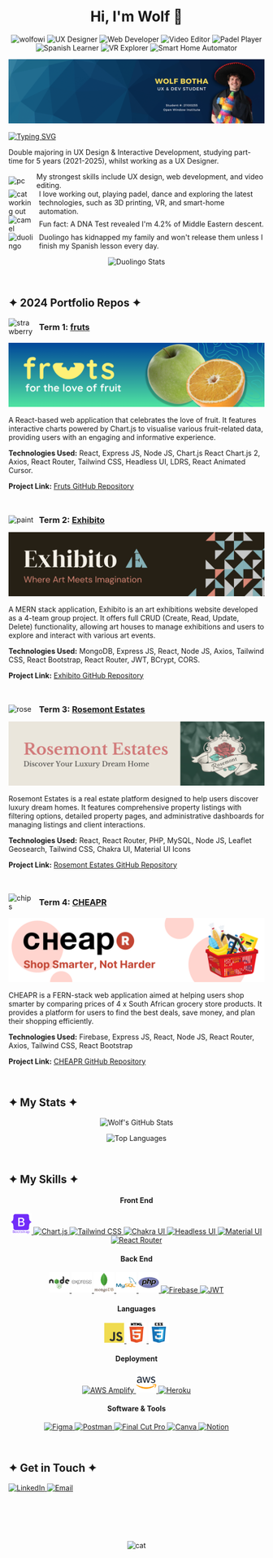 <h1 align="center">Hi, I'm Wolf 👋</h1>

<p align="center">
  <img src="https://komarev.com/ghpvc/?username=wolfowi&label=Profile%20views&color=0e75b6&style=flat" alt="wolfowi" />
  <img src="https://img.shields.io/badge/UX%20Designer-FFD700?style=flat-square&logo=adobe&logoColor=black" alt="UX Designer" />
  <img src="https://img.shields.io/badge/Web%20Developer-00BFFF?style=flat-square&logo=javascript&logoColor=white" alt="Web Developer" />
  <img src="https://img.shields.io/badge/Video%20Editor-FF4500?style=flat-square&logo=adobe-premiere-pro&logoColor=white" alt="Video Editor" />
  <img src="https://img.shields.io/badge/Padel%20Player-32CD32?style=flat-square&logo=padel&logoColor=white" alt="Padel Player" />
  <img src="https://img.shields.io/badge/Spanish%20Learner-FF6347?style=flat-square&logo=duolingo&logoColor=white" alt="Spanish Learner" />
  <img src="https://img.shields.io/badge/VR%20Explorer-FF69B4?style=flat-square&logo=oculus&logoColor=white" alt="VR Explorer" />
  <img src="https://img.shields.io/badge/Smart%20Home%20Automator-00CED1?style=flat-square&logo=home-assistant&logoColor=white" alt="Smart Home Automator" />
</p>

<img src="banner.png" alt="banner" />

[![Typing SVG](https://readme-typing-svg.demolab.com?font=Inter&weight=700&pause=1000&color=225FA7&width=435&lines=Student+at+Open+Window+Institute)](https://git.io/typing-svg)

<p>Double majoring in UX Design & Interactive Development, studying part-time for 5 years (2021-2025), whilst working as a UX Designer.</p>

<div style="display: flex; align-items: center;">
  <img src="https://i.gifer.com/origin/62/6261063bbd5c04ac47fe5cd3e8902abf_w200.gif" alt="pc" width="50" style="margin-right: 10px;" />
  <p style="margin: 0;">My strongest skills include UX design, web development, and video editing.</p>
</div>

<div style="display: flex; align-items: center;">
  <img src="https://i.pinimg.com/originals/bf/23/08/bf2308cd01fbd8fe43bf6ac3d864c03c.gif" alt="cat working out" width="50" style="margin-right: 10px;" />
  <p style="margin: 0;">I love working out, playing padel, dance and exploring the latest technologies, such as 3D printing, VR, and smart-home automation.</p>
</div>

<div style="display: flex; align-items: center;">
  <img src="https://media1.giphy.com/media/lU7FATwDR6L0NX9KQt/giphy.gif?cid=6c09b952ymxuk6wi5gyyhlps96u0ydz1nad56yrftkn4zyec&ep=v1_internal_gif_by_id&rid=giphy.gif&ct=s" alt="camel" width="50" style="margin-right: 10px;" />
  <p style="margin: 0;">Fun fact: A DNA Test revealed I'm 4.2% of Middle Eastern descent.</p>
</div>

<div style="display: flex; align-items: center;">
  <img src="https://i.pinimg.com/originals/ca/05/d1/ca05d1cf1a034f9b2eafc644c102c551.gif" alt="duolingo" width="50" style="margin-right: 10px;" />
  <img style="margin: 0;">Duolingo has kidnapped my family and won't release them unless I finish my Spanish lesson every day.</p>
</div>

<p align="center"><img src="https://duolingo-stats-card.vercel.app/api?username=wolfbotha" alt="Duolingo Stats"/></p>

<br />

<h2 align="left" style="border: none">✦ 2024 Portfolio Repos ✦</h2>

<div style="display: flex; align-items: center; margin-bottom: 16;">
  <img src="https://img1.picmix.com/output/stamp/normal/5/4/3/9/2429345_b119c.gif" alt="strawberry" width="50" style="margin-right: 10px;" />
  <h3 style="margin: 0;">Term 1: <a href="https://github.com/WolfOWI/fruts">fruts</a></h3>
</div>

<a href="https://github.com/WolfOWI/fruts"><img src="fruts_banner.png" alt="fruts banner" w="full"/></a>

A React-based web application that celebrates the love of fruit. It features interactive charts powered by Chart.js to visualise various fruit-related data, providing users with an engaging and informative experience.

**Technologies Used:** React, Express JS, Node JS, Chart.js React Chart.js 2, Axios, React Router, Tailwind CSS, Headless UI, LDRS, React Animated Cursor.

**Project Link:** [Fruts GitHub Repository](https://github.com/WolfOWI/fruts)

<br />

<br />

<div style="display: flex; align-items: center; margin-bottom: 16;">
  <img src="https://media0.giphy.com/media/JZ04Y3RucNHtDuRR4S/200w.gif?cid=6c09b952y3to1cohesso7nix8ra9vn3gjf4scrnojo4rye78&ep=v1_gifs_search&rid=200w.gif&ct=s" alt="paint" width="50" style="margin-right: 10px;" />
  <h3 style="margin: 0;">Term 2: <a href="https://github.com/WolfOWI/exhibito">Exhibito</a></h3>
</div>

<a href="https://github.com/WolfOWI/exhibito"><img src="exhibito_banner.png" alt="exhibito banner" w="full"/></a>

A MERN stack application, Exhibito is an art exhibitions website developed as a 4-team group project. It offers full CRUD (Create, Read, Update, Delete) functionality, allowing art houses to manage exhibitions and users to explore and interact with various art events.

**Technologies Used:** MongoDB, Express JS, React, Node JS, Axios, Tailwind CSS, React Bootstrap, React Router, JWT, BCrypt, CORS.

**Project Link:** [Exhibito GitHub Repository](https://github.com/WolfOWI/exhibito)

<br />

<br />

<div style="display: flex; align-items: center; margin-bottom: 16;">
  <img src="https://64.media.tumblr.com/80e2ba523f88769790d292dc45e98984/tumblr_mwsxszrFlg1rm6jd7o1_r2_400.gif" alt="rose" width="50" style="margin-right: 10px;" />
  <h3 style="margin: 0;">Term 3: <a href="https://github.com/WolfOWI/rosemont-estates">Rosemont Estates</a></h3>
</div>

<a href="https://github.com/WolfOWI/rosemont-estates"><img src="rosemont_banner.png" alt="rosemont banner" w="full"/></a>

Rosemont Estates is a real estate platform designed to help users discover luxury dream homes. It features comprehensive property listings with filtering options, detailed property pages, and administrative dashboards for managing listings and client interactions.

**Technologies Used:** React, React Router, PHP, MySQL, Node JS, Leaflet Geosearch, Tailwind CSS, Chakra UI, Material UI Icons

**Project Link:** [Rosemont Estates GitHub Repository](https://github.com/WolfOWI/rosemont-estates)

<br />

<br />

<div style="display: flex; align-items: center; margin-bottom: 16;">
  <img src="https://media1.giphy.com/media/d5SCegkU0oSAqfWACy/200w.gif?cid=6c09b952h32l11up534otbtbi275ew28w1obvlt9vrysy868&ep=v1_gifs_search&rid=200w.gif&ct=s" alt="chips" width="50" style="margin-right: 10px;" />
  <h3 style="margin: 0;">Term 4: <a href="https://github.com/WolfOWI/cheapr">CHEAPR</a></h3>
</div>

<a href="https://github.com/WolfOWI/cheapr"><img src="cheapr_banner.png" alt="cheapr banner" w="full"/></a>

CHEAPR is a FERN-stack web application aimed at helping users shop smarter by comparing prices of 4 x South African grocery store products. It provides a platform for users to find the best deals, save money, and plan their shopping efficiently.

**Technologies Used:** Firebase, Express JS, React, Node JS, React Router, Axios, Tailwind CSS, React Bootstrap

**Project Link:** [CHEAPR GitHub Repository](https://github.com/WolfOWI/cheapr)

<br />

<h2 align="left" style="border: none">✦ My Stats ✦</h2>

<p align="center">
  <img src="https://github-readme-stats.vercel.app/api?username=WolfOWI&show_icons=true&theme=tokyonight" alt="Wolf's GitHub Stats" />
</p>

<p align="center">
  <img src="https://github-readme-stats.vercel.app/api/top-langs?username=wolfowi&show_icons=true&locale=en&layout=compact&theme=tokyonight" alt="Top Languages" />
</p>

<br />

<h2 align="left" style="border: none">✦ My Skills ✦</h2>

<h4 align="center">Front End</h4>
<p align="center">
  <a href="https://getbootstrap.com" target="_blank" rel="noreferrer">
    <img src="https://raw.githubusercontent.com/devicons/devicon/master/icons/bootstrap/bootstrap-plain-wordmark.svg" alt="Bootstrap" width="40" height="40"/>
  </a>
  <a href="https://www.chartjs.org" target="_blank" rel="noreferrer">
    <img src="https://www.chartjs.org/media/logo-title.svg" alt="Chart.js" width="40" height="40"/>
  </a>
  <a href="https://tailwindcss.com/" target="_blank" rel="noreferrer">
    <img src="https://www.vectorlogo.zone/logos/tailwindcss/tailwindcss-icon.svg" alt="Tailwind CSS" width="40" height="40"/>
  </a>
  <a href="https://chakra-ui.com/" target="_blank" rel="noreferrer">
    <img src="https://avatars.githubusercontent.com/u/54212428?s=280&v=4" alt="Chakra UI" width="40" height="40"/>
  </a>
  <a href="https://headlessui.dev/" target="_blank" rel="noreferrer">
    <img src="https://logowik.com/content/uploads/images/headless-ui8428.logowik.com.webp" alt="Headless UI" width="40" height="40"/>
  </a>
  <a href="https://mui.com/" target="_blank" rel="noreferrer">
    <img src="https://mui.com/static/logo.png" alt="Material UI" width="40" height="40"/>
  </a>
  <a href="https://reactrouter.com/" target="_blank" rel="noreferrer">
    <img src="https://reactrouter.com/_brand/React%20Router%20Brand%20Assets/React%20Router%20Logo/Light.png" alt="React Router" height="30"/>
  </a>
</p>

<h4 align="center">Back End</h4>
<p align="center">
  <a href="https://nodejs.org" target="_blank" rel="noreferrer">
    <img src="https://raw.githubusercontent.com/devicons/devicon/master/icons/nodejs/nodejs-original-wordmark.svg" alt="Node.js" width="40" height="40"/>
  </a>
  <a href="https://expressjs.com" target="_blank" rel="noreferrer">
    <img src="https://raw.githubusercontent.com/devicons/devicon/master/icons/express/express-original-wordmark.svg" alt="Express.js" width="40" height="40"/>
  </a>
  <a href="https://www.mongodb.com/" target="_blank" rel="noreferrer">
    <img src="https://raw.githubusercontent.com/devicons/devicon/master/icons/mongodb/mongodb-original-wordmark.svg" alt="MongoDB" width="40" height="40"/>
  </a>
  <a href="https://www.mysql.com/" target="_blank" rel="noreferrer">
    <img src="https://raw.githubusercontent.com/devicons/devicon/master/icons/mysql/mysql-original-wordmark.svg" alt="MySQL" width="40" height="40"/>
  </a>
  <a href="https://www.php.net" target="_blank" rel="noreferrer">
    <img src="https://raw.githubusercontent.com/devicons/devicon/master/icons/php/php-original.svg" alt="PHP" width="40" height="40"/>
  </a>
  <a href="https://firebase.google.com/" target="_blank" rel="noreferrer">
    <img src="https://www.vectorlogo.zone/logos/firebase/firebase-icon.svg" alt="Firebase" width="40" height="40"/>
  </a>
  <a href="https://jwt.io/" target="_blank" rel="noreferrer">
    <img src="https://cdn.worldvectorlogo.com/logos/jwt-3.svg" alt="JWT" width="40" height="40"/>
  </a>
</p>

<h4 align="center">Languages</h4>
<p align="center">
  <a href="https://developer.mozilla.org/en-US/docs/Web/JavaScript" target="_blank" rel="noreferrer">
    <img src="https://raw.githubusercontent.com/devicons/devicon/master/icons/javascript/javascript-original.svg" alt="JavaScript" width="40" height="40"/>
  </a>
  <a href="https://www.w3.org/html/" target="_blank" rel="noreferrer">
    <img src="https://raw.githubusercontent.com/devicons/devicon/master/icons/html5/html5-original-wordmark.svg" alt="HTML5" width="40" height="40"/>
  </a>
  <a href="https://www.w3.org/Style/CSS/Overview.en.html" target="_blank" rel="noreferrer">
    <img src="https://raw.githubusercontent.com/devicons/devicon/master/icons/css3/css3-original-wordmark.svg" alt="CSS3" width="40" height="40"/>
  </a>
</p>

<h4 align="center">Deployment</h4>
<p align="center">
  <a href="https://aws.amazon.com/amplify/" target="_blank" rel="noreferrer">
    <img src="https://docs.amplify.aws/assets/logo-dark.svg" alt="AWS Amplify" width="40" height="40"/>
  </a>
  <a href="https://aws.amazon.com" target="_blank" rel="noreferrer">
    <img src="https://raw.githubusercontent.com/devicons/devicon/master/icons/amazonwebservices/amazonwebservices-original-wordmark.svg" alt="AWS" width="40" height="40"/>
  </a>
  <a href="https://heroku.com" target="_blank" rel="noreferrer">
    <img src="https://www.vectorlogo.zone/logos/heroku/heroku-icon.svg" alt="Heroku" width="40" height="40"/>
  </a>
</p>

<h4 align="center">Software & Tools</h4>
<p align="center">
  <a href="https://www.figma.com/" target="_blank" rel="noreferrer">
    <img src="https://www.vectorlogo.zone/logos/figma/figma-icon.svg" alt="Figma" width="40" height="40"/>
  </a>
  <a href="https://postman.com" target="_blank" rel="noreferrer">
    <img src="https://www.vectorlogo.zone/logos/getpostman/getpostman-icon.svg" alt="Postman" width="40" height="40"/>
  </a>
  <a href="https://www.apple.com/final-cut-pro/" target="_blank" rel="noreferrer">
    <img src="https://static.wikia.nocookie.net/ipod/images/4/48/Final_Cut_Pro_10.5_icon.png/revision/latest?cb=20210301093845" alt="Final Cut Pro" width="40" height="40"/>
  </a>
  <a href="https://www.canva.com/" target="_blank" rel="noreferrer">
    <img src="https://freepnglogo.com/images/all_img/1691829322canva-app-logo-png.png" alt="Canva" width="40" height="40"/>
  </a>
  <a href="https://www.notion.so/" target="_blank" rel="noreferrer">
    <img src="https://upload.wikimedia.org/wikipedia/commons/e/e9/Notion-logo.svg" alt="Notion" width="40" height="40"/>
  </a>
</p>

<br />

<h2 align="left" style="border: none">✦ Get in Touch ✦</h2>
<a href="https://www.linkedin.com/in/wolfbotha/" target="_blank">
    <img src="https://img.shields.io/badge/LinkedIn-0077B5?style=flat-square&logo=linkedin&logoColor=white" alt="LinkedIn">
  </a>
  <a href="mailto:wolfmeyerbotha@gmail.com">
    <img src="https://img.shields.io/badge/Email-D14836?style=flat-square&logo=gmail&logoColor=white" alt="Email">
  </a>
</p>

<br />
<br />
<br />
<br />

<p align="center"> <img src="https://64.media.tumblr.com/e642b66f8548fa1485621bd82d3eacc9/df8c8427627025f7-72/s540x810/fe599f5ee4ddb3eba0b316cd9e84ad2244fbb9c5.gifv" alt="cat" width="200" /></p>
